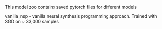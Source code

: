 This model zoo contains saved pytorch files for different models

vanilla_nsp - vanilla neural synthesis programming approach.  Trained with SGD on ~ 33,000 samples

